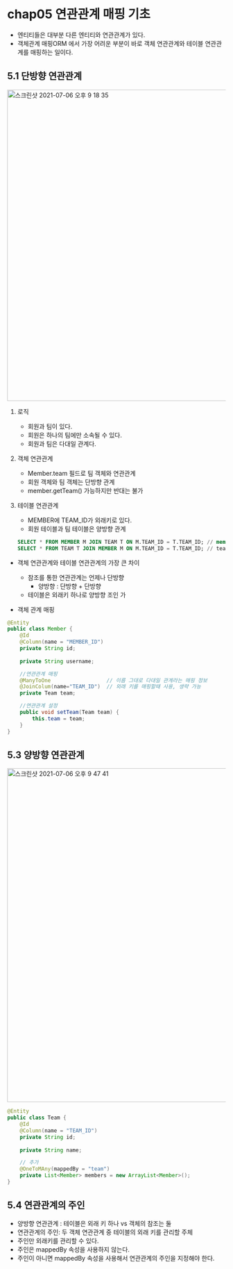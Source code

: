 # chap05 연관관계 매핑 기초  
- 엔티티들은 대부분 다른 엔티티와 연관관계가 있다.  
- 객체관계 매핑ORM 에서 가장 어려운 부분이 바로 객체 연관관계와 테이블 연관관계를 매핑하는 일이다.  

## 5.1 단방향 연관관계  

<img width="717" alt="스크린샷 2021-07-06 오후 9 18 35" src="https://user-images.githubusercontent.com/45681372/124598723-e0f12b00-de9f-11eb-9250-477adb143f5d.png">  
  
1. 로직
    - 회원과 팀이 있다.
    - 회원은 하나의 팀에만 소속될 수 있다.
    - 회원과 팀은 다대일 관계다.  
    
2. 객체 연관관계   
    - Member.team 필드로 팀 객체와 연관관계
    - 회원 객체와 팀 객체는 단방향 관계
    - member.getTeam() 가능하지만 반대는 불가 
    
3. 테이블 연관관계
    - MEMBER에 TEAM_ID가 외래키로 있다.
    - 회원 테이블과 팀 테이블은 양방향 관계  
    ```sql
    SELECT * FROM MEMBER M JOIN TEAM T ON M.TEAM_ID = T.TEAM_ID; // member join team
    SELECT * FROM TEAM T JOIN MEMBER M ON M.TEAM_ID = T.TEAM_ID; // team join team

- 객체 연관관계와 테이블 연관관계의 가장 큰 차이
    - 참조를 통한 연관관계는 언제나 단방향
        - 양방향 : 단방향 + 단방향
    - 테이블은 외래키 하나로 양방향 조인 가

- 객체 관계 매핑  
```java 
@Entity
public class Member {
    @Id
    @Column(name = "MEMBER_ID")
    private String id;
    
    private String username;

    //연관관계 매핑
    @ManyToOne                  // 이름 그대로 다대일 관계라는 매핑 정보
    @JoinColum(name="TEAM_ID")  // 외래 키를 매핑할때 사용, 생략 가능 
    private Team team;

    //연관관계 설정
    public void setTeam(Team team) {
        this.team = team;
    }
}
``` 

## 5.3 양방향 연관관계  
  <img width="769" alt="스크린샷 2021-07-06 오후 9 47 41" src="https://user-images.githubusercontent.com/45681372/124602427-cc169680-dea3-11eb-8705-eb2a9aec8e0d.png">

```java 
@Entity
public class Team {
    @Id
    @Column(name = "TEAM_ID")
    private String id;
    
    private String name;

    // 추가
    @OneToMAny(mappedBy = "team")
    private List<Member> members = new ArrayList<Member>();
}
``` 

## 5.4 연관관계의 주인  
- 양방향 연관관계 : 테이블은 외래 키 하나 vs 객체의 참조는 둘
- 연관관계의 주인: 두 객체 연관관계 중 테이블의 외래 키를 관리할 주체  
- 주인만 외래키를 관리할 수 있다.  
- 주인은 mappedBy 속성을 사용하지 않는다.  
- 주인이 아니면 mappedBy 속성을 사용해서 연관관계의 주인을 지정해야 한다.  




















